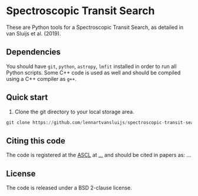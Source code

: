 # Spectroscopic Transit Search

These are Python tools for a Spectroscopic Transit Search, as detailed in van Sluijs et al. (2019).

## Dependencies
You should have `git`, `python`, `astropy`, `lmfit` installed in order to run all Python scripts. Some C++ code is used as well and should be compiled using a C++ compiler as `g++`.

## Quick start
1. Clone the git directory to your local storage area.
```python
git clone https://github.com/lennartvansluijs/spectroscopic-transit-search < local folder >
```


## Citing this code

The code is registered at the [ASCL](http://ascl.net/) at
[...](...) and should be cited in papers
as: ...

## License

The code is released under a BSD 2-clause license.
